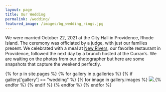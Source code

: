 ```yaml
---
layout: page
title: Our Wedding
permalink: /wedding/
featured_image: /images/bg_wedding_rings.jpg
---
```


We were married October 22, 2021 at the City Hall in Providence, Rhode Island. The ceremony was officiated by a judge, with just our families present. We celebrated with a meal at [New Rivers](https://www.newriversrestaurant.com/), our favorite restaurant in Providence, followed the next day by a brunch hosted at the Curran’s.  We are waiting on the photos from our photographer but here are some snapshots that capture the weekend perfectly.

<div class="gallery" data-columns="3">
{% for p in site.pages %}
  {% for gallery in p.galleries %}
    {% if gallery['gallery'] == "wedding" %}
      {% for image in gallery.images %}
        <a href="/{{ site.gallery.dir }}/{{ gallery['gallery'] }}/{{ image.src }}"
            data-pswp-width="{{ image.display_dimensions.width }}" 
            data-pswp-height="{{ image.display_dimensions.height }}"
            ><img src="/{{ site.gallery.dir }}/{{ gallery['gallery'] }}/thumbs/{{ image.src }}" />
        </a>
      {% endfor %}
    {% endif %}
  {% endfor %}
{% endfor %}
</div>
